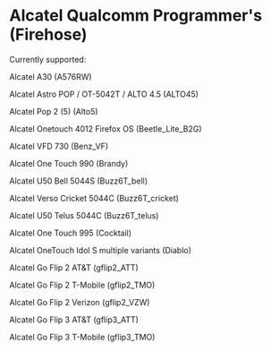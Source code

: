 # Alcatel Qualcomm Programmer's (Firehose)

Currently supported:

Alcatel A30 (A576RW)

Alcatel Astro POP / OT-5042T / ALTO 4.5 (ALTO45)

Alcatel Pop 2 (5) (Alto5)

Alcatel Onetouch 4012 Firefox OS (Beetle_Lite_B2G)

Alcatel VFD 730 (Benz_VF)

Alcatel One Touch 990 (Brandy)

Alcatel U50 Bell 5044S (Buzz6T_bell)

Alcatel Verso Cricket 5044C (Buzz6T_cricket)

Alcatel U50 Telus 5044C (Buzz6T_telus)

Alcatel One Touch 995 (Cocktail)

Alcatel OneTouch Idol S multiple variants (Diablo)

Alcatel Go Flip 2 AT&T (gflip2_ATT)

Alcatel Go Flip 2 T-Mobile (gflip2_TMO)

Alcatel Go Flip 2 Verizon (gflip2_VZW)

Alcatel Go Flip 3 AT&T (gflip3_ATT)

Alcatel Go Flip 3 T-Mobile (gflip3_TMO)

